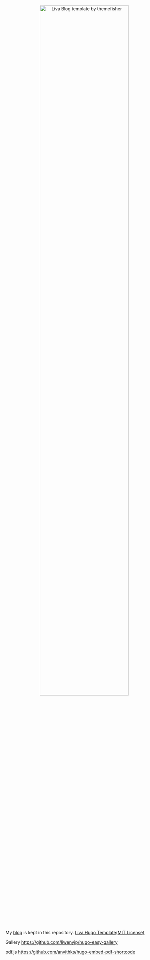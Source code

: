 <div align="center">
  <a href="https://databildung.com"><img src="https://raw.githubusercontent.com/yerzhankaratay/awaytodata/master/images/screenshot.png" width="75%" alt="Liva Blog template by themefisher"><img></a>
</div>

My [blog](https://databildung.com) is kept in this repository.
[Liva Hugo Template(MIT License)](https://gethugothemes.com/products/liva-hugo/)

Gallery
https://github.com/liwenyip/hugo-easy-gallery

pdf.js
https://github.com/anvithks/hugo-embed-pdf-shortcode
